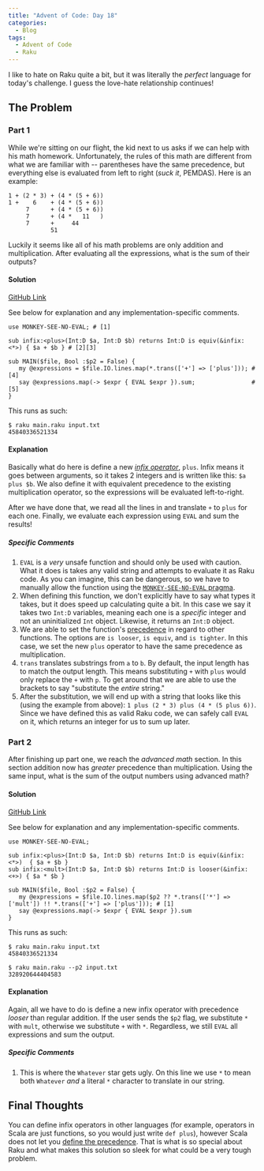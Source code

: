 ```yaml
---
title: "Advent of Code: Day 18"
categories:
  - Blog
tags:
  - Advent of Code
  - Raku
---
```


I like to hate on Raku quite a bit, but it was literally the _perfect_ language for today's challenge. I guess the love-hate relationship continues!

## The Problem

### Part 1

While we're sitting on our flight, the kid next to us asks if we can help with his math homework. Unfortunately, the rules of this math are different from what we are familiar with -- parentheses have the same precedence, but everything else is evaluated from left to right (_suck it_, PEMDAS). Here is an example:

```
1 + (2 * 3) + (4 * (5 + 6))
1 +    6    + (4 * (5 + 6))
     7      + (4 * (5 + 6))
     7      + (4 *   11   )
     7      +     44
            51
```

Luckily it seems like all of his math problems are only addition and multiplication. After evaluating all the expressions, what is the sum of their outputs?

#### Solution

[GitHub Link](https://github.com/aaronreidsmith/advent-of-code/blob/main/2020/18/raku/main.raku)

See below for explanation and any implementation-specific comments.

```
use MONKEY-SEE-NO-EVAL; # [1]

sub infix:<plus>(Int:D $a, Int:D $b) returns Int:D is equiv(&infix:<*>) { $a + $b } # [2][3]

sub MAIN($file, Bool :$p2 = False) {
   my @expressions = $file.IO.lines.map(*.trans(['+'] => ['plus'])); # [4]
   say @expressions.map(-> $expr { EVAL $expr }).sum;                # [5]
}   
```

This runs as such:

```
$ raku main.raku input.txt
45840336521334
```

#### Explanation

Basically what do here is define a new [_infix operator_](https://docs.raku.org/language/operators#index-entry-infix_operator), `plus`. Infix means it goes between arguments, so it takes 2 integers and is written like this: `$a plus $b`. We also define it with equivalent precedence to the existing multiplication operator, so the expressions will be evaluated left-to-right.

After we have done that, we read all the lines in and translate `+` to `plus` for each one. Finally, we evaluate each expression using `EVAL` and sum the results!

##### Specific Comments

1. `EVAL` is a _very_ unsafe function and should only be used with caution. What it does is takes any valid string and attempts to evaluate it as Raku code. As you can imagine, this can be dangerous, so we have to manually allow the function using the [`MONKEY-SEE-NO-EVAL` pragma](https://docs.raku.org/language/pragmas#index-entry-MONKEY-SEE-NO-EVAL__pragma).
2. When defining this function, we don't explicitly have to say what types it takes, but it does speed up calculating quite a bit. In this case we say it takes two `Int:D` variables, meaning each one is a _specific_ integer and not an uninitialized `Int` object. Likewise, it returns an `Int:D` object.
3. We are able to set the function's [precedence](https://docs.raku.org/language/functions#Precedence) in regard to other functions. The options are `is looser`, `is equiv`, and `is tighter`. In this case, we set the new `plus` operator to have the same precedence as multiplication.
4. `trans` translates substrings from `a` to `b`. By default, the input length has to match the output length. This means substituting `+` with `plus` would only replace the `+` with `p`. To get around that we are able to use the brackets to say "substitute the _entire_ string."
5. After the substitution, we will end up with a string that looks like this (using the example from above): `1 plus (2 * 3) plus (4 * (5 plus 6))`. Since we have defined this as valid Raku code, we can safely call `EVAL` on it, which returns an integer for us to sum up later.

### Part 2

After finishing up part one, we reach the _advanced math_ section. In this section addition now has _greater_ precedence than multiplication. Using the same input, what is the sum of the output numbers using advanced math?

#### Solution

[GitHub Link](https://github.com/aaronreidsmith/advent-of-code/blob/main/2020/17/python/main.py)

See below for explanation and any implementation-specific comments.

```
use MONKEY-SEE-NO-EVAL;

sub infix:<plus>(Int:D $a, Int:D $b) returns Int:D is equiv(&infix:<*>)  { $a + $b }
sub infix:<mult>(Int:D $a, Int:D $b) returns Int:D is looser(&infix:<+>) { $a * $b }

sub MAIN($file, Bool :$p2 = False) {
   my @expressions = $file.IO.lines.map($p2 ?? *.trans(['*'] => ['mult']) !! *.trans(['+'] => ['plus'])); # [1]
   say @expressions.map(-> $expr { EVAL $expr }).sum
}
```

This runs as such:

```
$ raku main.raku input.txt
45840336521334

$ raku main.raku --p2 input.txt
328920644404583
```

#### Explanation

Again, all we have to do is define a new infix operator with precedence _looser_ than regular addition. If the user sends the `$p2` flag, we substitute `*` with `mult`, otherwise we substitute `+` with `*`. Regardless, we still `EVAL` all expressions and sum the output.

##### Specific Comments

1. This is where the `Whatever` star gets ugly. On this line we use `*` to mean both `Whatever` _and_ a literal `*` character to translate in our string.

## Final Thoughts

You can define infix operators in other languages (for example, operators in Scala are just functions, so you would just write `def plus`), however Scala does not let you [define the precedence](https://docs.scala-lang.org/tour/operators.html). That is what is so special about Raku and what makes this solution so sleek for what could be a very tough problem.
